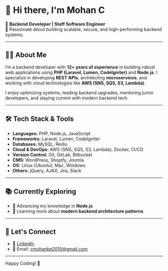 # 👋 Hi there, I'm Mohan C

🚀 **Backend Developer | Staff Software Engineer**  
🎯 Passionate about building scalable, secure, and high-performing backend systems.

---

## 👨‍💻 About Me

I’m a backend developer with **12+ years of experience** in building robust web applications using **PHP (Laravel, Lumen, CodeIgniter)** and **Node.js**. I specialize in developing **REST APIs**, architecting **microservices**, and working with cloud technologies like **AWS (SNS, SQS, S3, Lambda)**.

I enjoy optimizing systems, leading backend upgrades, mentoring junior developers, and staying current with modern backend tech.

---

## 🛠️ Tech Stack & Tools

- **Languages:** PHP, Node.js, JavaScript
- **Frameworks:** Laravel, Lumen, CodeIgniter
- **Databases:** MySQL, Redis
- **Cloud & DevOps:** AWS (SNS, SQS, S3, Lambda), Docker, CI/CD
- **Version Control:** Git, GitLab, Bitbucket
- **CMS:** WordPress, Shopify, Joomla
- **OS:** Linux (Ubuntu), Mac, Windows
- **Others:** jQuery, AJAX, Jira, Slack

---

## 📚 Currently Exploring

- 🚀 Advancing my knowledge in **Node.js**
- 🧩 Learning more about **modern backend architecture patterns**

---

## 🤝 Let's Connect

- 💼 [LinkedIn](https://www.linkedin.com/in/mohan-c/)
- 📧 Email: [cmohanbe2010@gmail.com](mailto:cmohanbe2010@gmail.com)

---

Happy Coding! 🚀

<!---
mohanc1989/mohanc1989 is a ✨ special ✨ repository because its `README.md` (this file) appears on your GitHub profile.
You can click the Preview link to take a look at your changes.
--->
